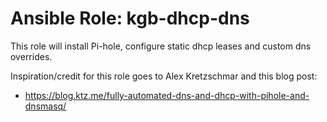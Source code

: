 # Ansible Role: kgb-dhcp-dns

This role will install Pi-hole, configure static dhcp leases and custom dns overrides.

Inspiration/credit for this role goes to Alex Kretzschmar and this blog post:

- https://blog.ktz.me/fully-automated-dns-and-dhcp-with-pihole-and-dnsmasq/